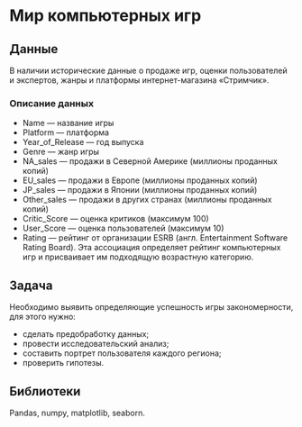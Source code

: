# Мир компьютерных игр
## Данные
В наличии исторические данные о продаже игр, оценки пользователей и экспертов, жанры и платформы интернет-магазина «Стримчик». 
### Описание данных
* Name — название игры
* Platform — платформа
* Year_of_Release — год выпуска
* Genre — жанр игры
* NA_sales — продажи в Северной Америке (миллионы проданных копий)
* EU_sales — продажи в Европе (миллионы проданных копий)
* JP_sales — продажи в Японии (миллионы проданных копий)
* Other_sales — продажи в других странах (миллионы проданных копий)
* Critic_Score — оценка критиков (максимум 100)
* User_Score — оценка пользователей (максимум 10)
* Rating — рейтинг от организации ESRB (англ. Entertainment Software Rating Board). Эта ассоциация определяет рейтинг компьютерных игр и присваивает им подходящую возрастную категорию. 
## Задача
Необходимо выявить определяющие успешность игры закономерности, для этого нужно:
* cделать предобработку данных;
* провести исследовательский анализ;
* составить портрет пользователя каждого региона;
* проверить гипотезы.
## Библиотеки
Pandas, numpy, matplotlib, seaborn.

